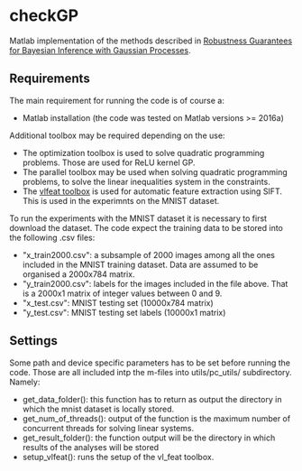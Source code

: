 # checkGP
Matlab implementation of the methods described in [Robustness Guarantees for Bayesian Inference with Gaussian Processes](https://arxiv.org/abs/1809.06452).

## Requirements
The main requirement for running the code is of course a:
- Matlab installation (the code was tested on Matlab versions >= 2016a)

Additional toolbox may be required depending on the use:
- The optimization toolbox is used to solve quadratic programming problems. Those are used for ReLU kernel GP.
- The parallel toolbox may be used when solving quadratic programming problems, to solve the linear inequalities system in the constraints.
- The [vlfeat toolbox](http://www.vlfeat.org/install-matlab.html) is used for automatic feature extraction using SIFT. This is used in the experimnts on the MNIST dataset.

To run the experiments with the MNIST dataset it is necessary to first download the dataset. The code expect the training data to be stored into the following .csv files:
- "x_train2000.csv": a subsample of 2000 images among all the ones included in the MNIST training dataset. Data are assumed to be organised a 2000x784 matrix.
- "y_train2000.csv": labels for the images included in the file above. That is a 2000x1 matrix of integer values between 0 and 9.
- "x_test.csv": MNIST testing set (10000x784 matrix)
- "y_test.csv": MNIST testing set labels (10000x1 matrix)

## Settings
Some path and device specific parameters has to be set before running the code. Those are all included intp the m-files into utils/pc_utils/ subdirectory. Namely:
- get_data_folder(): this function has to return as output the directory in which the mnist dataset is locally stored.
- get_num_of_threads(): output of the function is the maximum number of concurrent threads for solving linear systems.
- get_result_folder(): the function output will be the directory in which results of the analyses will be stored
- setup_vlfeat(): runs the setup of the vl_feat toolbox. 